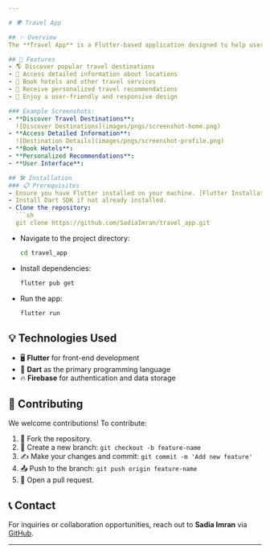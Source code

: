 ```yaml
---

# 🌍 Travel App

## ✨ Overview
The **Travel App** is a Flutter-based application designed to help users explore travel destinations, plan trips, and book accommodations seamlessly. With real-time travel information, location-based recommendations, and an intuitive interface, this app makes trip planning effortless and enjoyable.

## 🚀 Features
- 🌎 Discover popular travel destinations
- 📌 Access detailed information about locations
- 🏨 Book hotels and other travel services
- 🎯 Receive personalized travel recommendations
- 📱 Enjoy a user-friendly and responsive design

### Example Screenshots:
- **Discover Travel Destinations**:
  ![Discover Destinations](images/pngs/screenshot-home.png)
- **Access Detailed Information**:
  ![Destination Details](images/pngs/screenshot-profile.png)
- **Book Hotels**:
- **Personalized Recommendations**:
- **User Interface**:

## 🛠 Installation
### 📋 Prerequisites
- Ensure you have Flutter installed on your machine. [Flutter Installation Guide](https://flutter.dev/docs/get-started/install)
- Install Dart SDK if not already installed.
- Clone the repository:
  ```sh
  git clone https://github.com/SadiaImran/travel_app.git
  ```
- Navigate to the project directory:
  ```sh
  cd travel_app
  ```
- Install dependencies:
  ```sh
  flutter pub get
  ```
- Run the app:
  ```sh
  flutter run
  ```

## 💡 Technologies Used
- 🖥 **Flutter** for front-end development
- 🎯 **Dart** as the primary programming language
- 🔥 **Firebase** for authentication and data storage

## 🤝 Contributing
We welcome contributions! To contribute:
1. 🍴 Fork the repository.
2. 🌿 Create a new branch: `git checkout -b feature-name`
3. ✍️ Make your changes and commit: `git commit -m 'Add new feature'`
4. 📤 Push to the branch: `git push origin feature-name`
5. 🔄 Open a pull request.

## 📞 Contact
For inquiries or collaboration opportunities, reach out to **Sadia Imran** via [GitHub](https://github.com/SadiaImran).

---
```

